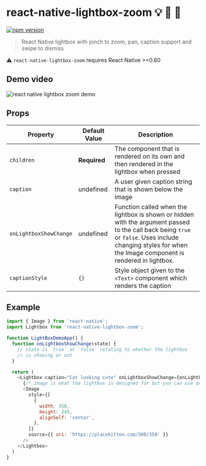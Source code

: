 # react-native-lightbox-zoom :bulb: :white_square_button: :telescope:

[![npm version](https://badge.fury.io/js/react-native-lightbox-zoom.svg)](https://badge.fury.io/js/react-native-lightbox-zoom)

> React Native lightbox with pinch to zoom, pan, caption support and swipe to dismiss

:warning: `react-native-lightbox-zoom` requires React Native >=0.60

## Demo video
![react native lightbox zoom demo](https://i.imgur.com/749klgE.gif)

## Props
| Property | Default Value | Description |
|-|-|-|
| `children` | **Required** | The component that is rendered on its own and then rendered in the lightbox when pressed |
| `caption` | undefined | A user given caption string that is shown below the image |
| `onLightboxShowChange` | undefined | Function called when the lightbox is shown or hidden with the argument passed to the call back being `true` or `false`. Uses include changing styles for when the Image component is rendered in lightbox.  |
| `captionStyle` | `{}` | Style object given to the `<Text>` component which renders the caption

## Example
```javascript
import { Image } from 'react-native';
import Lightbox from 'react-native-lightbox-zoom';

function LightBoxDemoApp() {
  function onLightboxShowChange(state) {
    // state is `true` or `false` relating to whether the lightbox
    // is showing or not
  }

  return (
    <Lightbox caption="Cat looking cute" onLightboxShowChange={onLightboxShowChange}>
      {/* Image is what the lightbox is designed for but you can use any component */}
      <Image
        style={[
          {
            width: 350,
            height: 245,
            alignSelf: 'center',
          },
        ]}
        source={{ uri: 'https://placekitten.com/500/350' }}
      />
    </Lightbox>
  )
}
```

